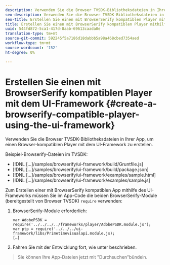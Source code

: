 ```yaml
---
description: Verwenden Sie die Browser TVSDK-Bibliotheksdateien in Ihrer App, um einen Browser-kompatiblen Player mit dem UI-Framework zu erstellen.
seo-description: Verwenden Sie die Browser TVSDK-Bibliotheksdateien in Ihrer App, um einen Browser-kompatiblen Player mit dem UI-Framework zu erstellen.
seo-title: Erstellen Sie einen mit BrowserSerify kompatiblen Player mithilfe des UI-Frameworks
title: Erstellen Sie einen mit BrowserSerify kompatiblen Player mithilfe des UI-Frameworks
uuid: 544fd872-5ca1-417d-8aab-69613caada0e
translation-type: tm+mt
source-git-commit: 592245f5a7186d18dabbb5a98a468cbed7354aed
workflow-type: tm+mt
source-wordcount: '152'
ht-degree: 0%

---
```



# Erstellen Sie einen mit BrowserSerify kompatiblen Player mit dem UI-Framework {#create-a-browserify-compatible-player-using-the-ui-framework}

Verwenden Sie die Browser TVSDK-Bibliotheksdateien in Ihrer App, um einen Browser-kompatiblen Player mit dem UI-Framework zu erstellen.

Beispiel-Browserify-Dateien im TVSDK:

* [!DNL [...]/samples/browserify/ui-framework/build/Gruntfile.js]
* [!DNL [...]/samples/browserify/ui-framework/build/package.json]
* [!DNL [...]/samples/browserify/ui-framework/examples/sample.html]
* [!DNL [...]/samples/browserify/ui-framework/examples/sample.js]

Zum Erstellen einer mit BrowserSerify kompatiblen App mithilfe des UI-Frameworks müssen Sie im App-Code die beiden BrowserSerify-Module (bereitgestellt von Browser TVSDK) `require` verwenden:

1. BrowserSerify-Module erforderlich:

   ```
   var AdobePSDK = require('../../../../frameworks/player/AdobePSDK.module.js');  
   var ptp = require('../../../ui-framework/libs/Primetimevisualapi.module.js);  
   […]
   ```

1. Fahren Sie mit der Entwicklung fort, wie unter [](../../../browser-tvsdk-2.4/getting-started/c-psdk-browser-tvsdk-2.4-create-a-basic-player/t-psdk-browser-tvsdk-2.4-create-basic-player-uif.md) beschrieben.
>Sie können Ihre App-Dateien jetzt mit &quot;Durchsuchen&quot;bündeln.
